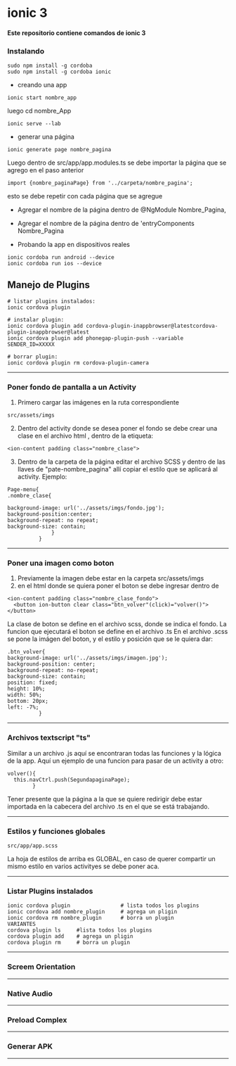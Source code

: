 # ionic 3
#### Este repositorio contiene comandos de ionic 3


### Instalando
```
sudo npm install -g cordoba
sudo npm install -g cordoba ionic
```


- creando una app
```
ionic start nombre_app
```
luego cd nombre_App
```
ionic serve --lab
```

- generar una página
```
ionic generate page nombre_pagina
```
Luego dentro de src/app/app.modules.ts se debe importar la página que se agrego en el paso anterior
```
import {nombre_paginaPage} from '../carpeta/nombre_pagina';
```
esto se debe repetir con cada página que se agregue

- Agregar el nombre de la página dentro de @NgModule Nombre_Pagina,
- Agregar el nombre de la página dentro de 'entryComponents Nombre_Pagina

- Probando la app en dispositivos reales
```
ionic cordoba run android --device
ionic cordoba run ios --device
```


## Manejo de Plugins

```
# listar plugins instalados:
ionic cordova plugin

# instalar plugin:
ionic cordova plugin add cordova-plugin-inappbrowser@latestcordova-plugin-inappbrowser@latest
ionic cordova plugin add phonegap-plugin-push --variable SENDER_ID=XXXXX

# borrar plugin:
ionic cordova plugin rm cordova-plugin-camera
```

_____________________________________________________________________________________________________
### Poner fondo de pantalla a un Actívity

1. Primero cargar las imágenes en la ruta correspondiente
```
src/assets/imgs
```

2. Dentro del activity donde se desea poner el fondo se debe crear una clase en el archivo html , dentro de la etiqueta: 
```
<ion-content padding class="nombre_clase">
```

3. Dentro de la carpeta de la página editar el archivo SCSS y dentro de las llaves de "pate-nombre_pagina" allí copiar el estilo que se aplicará al activity. Ejemplo:
```
Page-menu{
.nombre_clase{

background-image: url('../assets/imgs/fondo.jpg');
background-position:center;
background-repeat: no repeat;
background-size: contain;
              }
          }
```
_____________________________________________________________________________________________________

### Poner una imagen como boton

1. Previamente la imagen debe estar en la carpeta src/assets/imgs
2. en el html donde se quiera poner el boton se debe ingresar dentro de <ion-content padding>
```
<ion-content padding class="nombre_clase_fondo">
  <button ion-button clear class="btn_volver"(click)="volver()"></button>
```
La clase de boton se define en el archivo scss, donde se indica el fondo.
La funcion que ejecutará el boton se define en el archivo .ts
En el archivo .scss se pone la imágen del boton, y el estilo y posición que se le quiera dar:
```
.btn_volver{
background-image: url('../assets/imgs/imagen.jpg');
background-position: center;
background-repeat: no-repeat;
background-size: contain;
position: fixed;
height: 10%;
width: 50%;
bottom: 20px;
left: -7%;
          }
```
  
_____________________________________________________________________________________________________

### Archivos textscript "ts"

Similar a un archivo .js aquí se encontraran todas las funciones y la lógica de la app. Aquí un ejemplo de una funcion para pasar de un activity a otro:
```
volver(){
  this.navCtrl.push(SegundapaginaPage);
        }
```

Tener presente que la página a la que se quiere redirigir debe estar importada en la cabecera del archivo .ts en el que se está trabajando.

_____________________________________________________________________________________________________
### Estilos y funciones globales

```
src/app/app.scss
```
La hoja de estilos de arriba es GLOBAL, en caso de querer compartir un mismo estilo en varios activityes se debe poner aca.
_____________________________________________________________________________________________________

### Listar Plugins instalados

```
ionic cordova plugin                # lista todos los plugins
ionic cordova add nombre_plugin     # agrega un pligin
ionic cordova rm nombre_plugin      # borra un plugin
VARIANTES
cordova plugin ls     #lista todos los plugins
cordova plugin add    # agrega un pligin
cordova plugin rm     # borra un plugin
```
_____________________________________________________________________________________________________
### Screem Orientation


_____________________________________________________________________________________________________
### Native Audio



_____________________________________________________________________________________________________
### Preload Complex



_____________________________________________________________________________________________________
### Generar APK



_____________________________________________________________________________________________________








